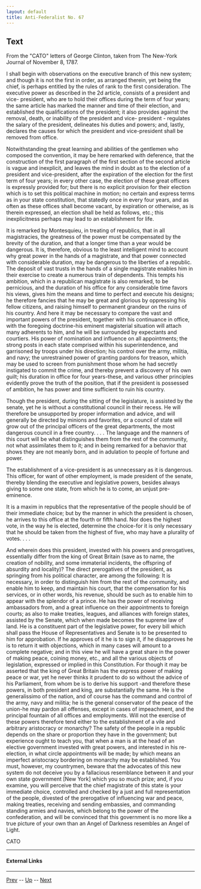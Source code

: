 ```yaml
---
layout: default
title: Anti-Federalist No. 67
---
```


## Text

From the "CATO" letters of George Clinton, taken from The New-York Journal of November 8, 1787.

I shall begin with observations on the executive branch of this new system; and though it is not the first in order, as arranged therein, yet being the chief, is perhaps entitled by the rules of rank to the first consideration. The executive power as described in the 2d article, consists of a president and vice- president, who are to hold their offices during the term of four years; the same article has marked the manner and time of their election, and established the qualifications of the president; it also provides against the removal, death, or inability of the president and vice- president - regulates the salary of the president, delineates his duties and powers; and, lastly, declares the causes for which the president and vice-president shall be removed from office.

Notwithstanding the great learning and abilities of the gentlemen who composed the convention, it may be here remarked with deference, that the construction of the first paragraph of the first section of the second article is vague and inexplicit, and leaves the mind in doubt as to the election of a president and vice-president, after the expiration of the election for the first term of four years; in every other case, the election of these great officers is expressly provided for; but there is no explicit provision for their election which is to set this political machine in motion; no certain and express terms as in your state constitution, that statedly once in every four years, and as often as these offices shall become vacant, by expiration or otherwise, as is therein expressed, an election shall be held as follows, etc.; this inexplicitness perhaps may lead to an establishment for life.

It is remarked by Montesquieu, in treating of republics, that in all magistracies, the greatness of the power must be compensated by the brevity of the duration, and that a longer time than a year would be dangerous. It is, therefore, obvious to the least intelligent mind to account why great power in the hands of a magistrate, and that power connected with considerable duration, may be dangerous to the liberties of a republic. The deposit of vast trusts in the hands of a single magistrate enables him in their exercise to create a numerous train of dependents. This tempts his ambition, which in a republican magistrate is also remarked, to be pernicious, and the duration of his office for any considerable time favors his views, gives him the means and time to perfect and execute his designs; he therefore fancies that he may be great and glorious by oppressing his fellow citizens, and raising himself to permanent grandeur on the ruins of his country. And here it may be necessary to compare the vast and important powers of the president, together with his continuance in office, with the foregoing doctrine-his eminent magisterial situation will attach many adherents to him, and he will be surrounded by expectants and courtiers. His power of nomination and influence on all appointments; the strong posts in each state comprised within his superintendence, and garrisoned by troops under his direction; his control over the army, militia, and navy; the unrestrained power of granting pardons for treason, which may be used to screen from punishment those whom he had secretly instigated to commit the crime, and thereby prevent a discovery of his own guilt; his duration in office for four years-these, and various other principles evidently prove the truth of the position, that if the president is possessed of ambition, he has power and time sufficient to ruin his country.

Though the president, during the sitting of the legislature, is assisted by the senate, yet he is without a constitutional council in their recess. He will therefore be unsupported by proper information and advice, and will generally be directed by minions and favorites, or a council of state will grow out of the principal officers of the great departments, the most dangerous council in a free country. . . . The language and the manners of this court will be what distinguishes them from the rest of the community, not what assimilates them to it; and in being remarked for a behavior that shows they are not meanly born, and in adulation to people of fortune and power.

The establishment of a vice-president is as unnecessary as it is dangerous. This officer, for want of other employment, is made president of the senate, thereby blending the executive and legislative powers, besides always giving to some one state, from which he is to come, an unjust pre-eminence.

It is a maxim in republics that the representative of the people should be of their immediate choice; but by the manner in which the president is chosen, he arrives to this office at the fourth or fifth hand. Nor does the highest vote, in the way he is elected, determine the choice-for it is only necessary that he should be taken from the highest of five, who may have a plurality of votes. . . .

And wherein does this president, invested with his powers and prerogatives, essentially differ from the king of Great Britain (save as to name, the creation of nobility, and some immaterial incidents, the offspring of absurdity and locality)? The direct prerogatives of the president, as springing from his political character, are among the following: It is necessary, in order to distinguish him from the rest of the community, and enable him to keep, and maintain his court, that the compensation for his services, or in other words, his revenue, should be such as to enable him to appear with the splendor of a prince. He has the power of receiving ambassadors from, and a great influence on their appointments to foreign courts; as also to make treaties, leagues, and alliances with foreign states, assisted by the Senate, which when made becomes the supreme law of land. He is a constituent part of the legislative power, for every bill which shall pass the House of Representatives and Senate is to be presented to him for approbation. If he approves of it he is to sign it, if he disapproves he is to return it with objections, which in many cases will amount to a complete negative; and in this view he will have a great share in the power of making peace, coining money, etc., and all the various objects of legislation, expressed or implied in this Constitution. For though it may be asserted that the king of Great Britain has the express power of making peace or war, yet he never thinks it prudent to do so without the advice of his Parliament, from whom be is to derive his support -and therefore these powers, in both president and king, are substantially the same. He is the generalissimo of the nation, and of course has the command and control of the army, navy and militia; he is the general conservator of the peace of the union-he may pardon all offenses, except in cases of impeachment, and the principal fountain of all offices and employments. Will not the exercise of these powers therefore tend either to the establishment of a vile and arbitrary aristocracy or monarchy? The safety of the people in a republic depends on the share or proportion they have in the government; but experience ought to teach you, that when a man is at the head of an elective government invested with great powers, and interested in his re-election, in what circle appointments will be made; by which means an imperfect aristocracy bordering on monarchy may be established. You must, however, my countrymen, beware that the advocates of this new system do not deceive you by a fallacious resemblance between it and your own state government [New York] which you so much prize; and, if you examine, you will perceive that the chief magistrate of this state is your immediate choice, controlled and checked by a just and full representation of the people, divested of the prerogative of influencing war and peace, making treaties, receiving and sending embassies, and commanding standing armies and navies, which belong to the power of the confederation, and will be convinced that this government is no more like a true picture of your own than an Angel of Darkness resembles an Angel of Light.

CATO

---
#### External Links

---

[Prev](66.md) -- [Up](README.md) -- [Next](68.md)